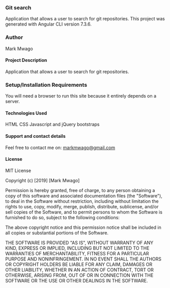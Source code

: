 ### Git search

Application that allows a user to search for git repositories. This project was generated with Angular CLI version 7.3.6.

### Author

Mark Mwago

#### Project Description

Application that allows a user to search for git repositories.

### Setup/Installation Requirements

You will need a browser to run this site because it entirely depends on a server.

#### Technologies Used

HTML
CSS
Javascript and 
jQuery bootstraps



#### Support and contact details

Feel free to contact me on: markmwago@gmail.com

#### License

MIT License

Copyright (c) [2019] [Mark Mwago]

Permission is hereby granted, free of charge, to any person obtaining a copy of this software and associated documentation files (the "Software"), to deal in the Software without restriction, including without limitation the rights to use, copy, modify, merge, publish, distribute, sublicense, and/or sell copies of the Software, and to permit persons to whom the Software is furnished to do so, subject to the following conditions:

The above copyright notice and this permission notice shall be included in all copies or substantial portions of the Software.

THE SOFTWARE IS PROVIDED "AS IS", WITHOUT WARRANTY OF ANY KIND, EXPRESS OR IMPLIED, INCLUDING BUT NOT LIMITED TO THE WARRANTIES OF MERCHANTABILITY, FITNESS FOR A PARTICULAR PURPOSE AND NONINFRINGEMENT. IN NO EVENT SHALL THE AUTHORS OR COPYRIGHT HOLDERS BE LIABLE FOR ANY CLAIM, DAMAGES OR OTHER LIABILITY, WHETHER IN AN ACTION OF CONTRACT, TORT OR OTHERWISE, ARISING FROM, OUT OF OR IN CONNECTION WITH THE SOFTWARE OR THE USE OR OTHER DEALINGS IN THE SOFTWARE.
